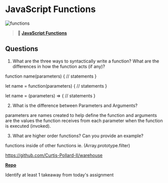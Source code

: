 # JavaScript Functions

![functions](https://bcw.blob.core.windows.net/public/img/function-anatomy.jpg)

> **📖 [JavaScript Functions](https://codeworksacademy.com/fs-student-guide/resources/wk2/02-Functions)**

## Questions

1. What are the three ways to syntactically write a function? What are the differences in how the function acts (if any)?

function name(parameters) {
    // statements
}
<!-- function is used before defined -->

let name = function(parameters) {
    // statements
}
<!-- anonymous function cannot be used before they are defined -->

let name = (parameters) => {
    // statements
}
<!-- Arrow functions do not create their own this value -->

2. What is the difference between Parameters and Arguments?

parameters are names created to help define the function and arguments are the values the function receives from each parameter when the function is executed (invoked).

3. What are higher order functions? Can you provide an example?

functions inside of other functions ie. (Array.prototype.filter)




https://github.com/Curtis-Pollard-II/warehouse

**[Repo](https://github.com/Curtis-Pollard-II/<ASSIGNMENT_REPO>)**

Identify at least 1 takeaway from today's assignment
